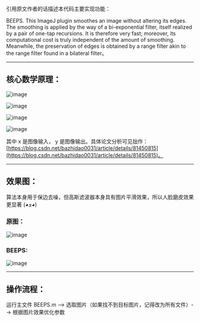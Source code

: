 引用原文作者的话描述本代码主要实现功能：

BEEPS. This ImageJ plugin smoothes an image without altering its edges. The smoothing is applied by the way of a bi-exponential filter, itself realized by a pair of one-tap recursions. It is therefore very fast; moreover, its computational cost is truly independent of the amount of smoothing. Meanwhile, the preservation of edges is obtained by a range filter akin to the range filter found in a bilateral filter。

---


## 核心数学原理：

![image](https://img-blog.csdnimg.cn/20190114190746976.jpg)

![image](https://img-blog.csdnimg.cn/20190114190843467.jpg)

![image](https://img-blog.csdnimg.cn/20190114175645938.jpg)

![image](https://img-blog.csdnimg.cn/20190114191530889.jpg)

其中 x 是图像输入， y 是图像输出。具体论文分析可见拙作：[https://blog.csdn.net/bazhidao0031/article/details/81450815](https://blog.csdn.net/bazhidao0031/article/details/81450815)。

---


## 效果图：

算法本身用于保边去噪，但高斯滤波器本身具有图片平滑效果，所以人脸磨皮效果更显著 (◕ܫ◕)

### 原图：
![image](https://img-blog.csdnimg.cn/20190114191153645.jpg?x-oss-process=image/watermark,type_ZmFuZ3poZW5naGVpdGk,shadow_10,text_aHR0cHM6Ly9ibG9nLmNzZG4ubmV0L2JhemhpZGFvMDAzMQ==,size_16,color_FFFFFF,t_70)

### BEEPS:
![image](https://img-blog.csdnimg.cn/2019011419123665.jpg?x-oss-process=image/watermark,type_ZmFuZ3poZW5naGVpdGk,shadow_10,text_aHR0cHM6Ly9ibG9nLmNzZG4ubmV0L2JhemhpZGFvMDAzMQ==,size_16,color_FFFFFF,t_70)

---

## 操作流程：
运行主文件 BEEPS.m --> 选取图片（如果找不到目标图片，记得改为所有文件）--> 根据图片效果优化参数

